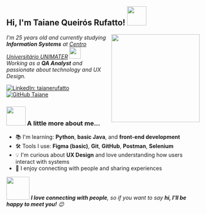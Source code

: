 

<h2> Hi, I'm Taiane Queirós Rufatto! <img src="https://media.giphy.com/media/mGcNjsfWAjY5AEZNw6/giphy.gif" width="50"></h2>
<img align='right' src="https://media4.giphy.com/media/v1.Y2lkPTc5MGI3NjExYzBkanNxMG9lcmU3aW9oZHg4MjMwd2FnZm5rcGlvZWwwYmgyZWVuciZlcD12MV9pbnRlcm5hbF9naWZfYnlfaWQmY3Q9Zw/Z7DaJ3vjTBWsE/giphy.gif" width="230">

<p><em>I'm 25 years old and currently studying <strong>Information Systems</strong> at <a href="https://www.unimater.edu.br/">Centro Universitário UNIMATER</a> 
<img src="https://media.giphy.com/media/fYSnHlufseco8Fh93Z/giphy.gif" width="30"><br>
Working as a <strong>QA Analyst</strong> and passionate about technology and UX Design.
</em></p>

[![LinkedIn: taianerufatto](https://img.shields.io/badge/-taianerufatto-blue?style=flat-square&logo=Linkedin&logoColor=white&link=https://www.linkedin.com/in/taianerufatto/)](https://www.linkedin.com/in/taianerufatto/)
[![GitHub Taiane](https://img.shields.io/github/followers/taianerufatto?label=follow&style=social)](https://github.com/taianerufatto)

### <img src="https://media.giphy.com/media/VgCDAzcKvsR6OM0uWg/giphy.gif" width="50"> A little more about me...

- 📚 I'm learning: **Python**, **basic Java**, and **front-end development**
- 🛠️ Tools I use: **Figma (basic)**, **Git**, **GitHub**, **Postman**, **Selenium**
- 💡 I'm curious about **UX Design** and love understanding how users interact with systems
- 🤝 I enjoy connecting with people and sharing experiences

<img src="https://media.giphy.com/media/LnQjpWaON8nhr21vNW/giphy.gif" width="60">
<em><b>I love connecting with people</b>, so if you want to say <b>hi, I'll be happy to meet you!</b> 😊</em>
